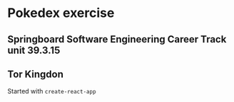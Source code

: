 # Pokedex exercise
## Springboard Software Engineering Career Track unit 39.3.15
## Tor Kingdon

Started with `create-react-app`

